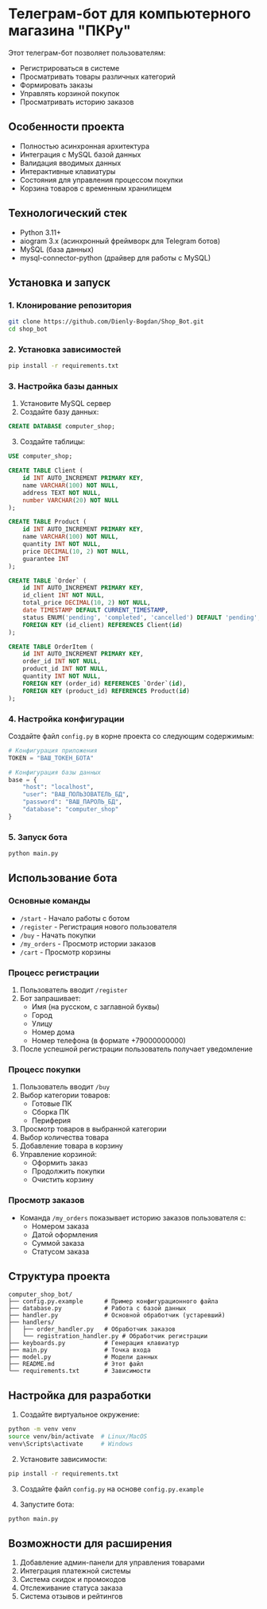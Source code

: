 # Телеграм-бот для компьютерного магазина "ПКРу"

Этот телеграм-бот позволяет пользователям:
- Регистрироваться в системе
- Просматривать товары различных категорий
- Формировать заказы
- Управлять корзиной покупок
- Просматривать историю заказов

## Особенности проекта
- Полностью асинхронная архитектура
- Интеграция с MySQL базой данных
- Валидация вводимых данных
- Интерактивные клавиатуры
- Состояния для управления процессом покупки
- Корзина товаров с временным хранилищем

## Технологический стек
- Python 3.11+
- aiogram 3.x (асинхронный фреймворк для Telegram ботов)
- MySQL (база данных)
- mysql-connector-python (драйвер для работы с MySQL)

## Установка и запуск

### 1. Клонирование репозитория
```bash
git clone https://github.com/Dienly-Bogdan/Shop_Bot.git
cd shop_bot
```

### 2. Установка зависимостей
```bash
pip install -r requirements.txt
```

### 3. Настройка базы данных
1. Установите MySQL сервер
2. Создайте базу данных:
```sql
CREATE DATABASE computer_shop;
```
3. Создайте таблицы:
```sql
USE computer_shop;

CREATE TABLE Client (
    id INT AUTO_INCREMENT PRIMARY KEY,
    name VARCHAR(100) NOT NULL,
    address TEXT NOT NULL,
    number VARCHAR(20) NOT NULL
);

CREATE TABLE Product (
    id INT AUTO_INCREMENT PRIMARY KEY,
    name VARCHAR(100) NOT NULL,
    quantity INT NOT NULL,
    price DECIMAL(10, 2) NOT NULL,
    guarantee INT
);

CREATE TABLE `Order` (
    id INT AUTO_INCREMENT PRIMARY KEY,
    id_client INT NOT NULL,
    total_price DECIMAL(10, 2) NOT NULL,
    date TIMESTAMP DEFAULT CURRENT_TIMESTAMP,
    status ENUM('pending', 'completed', 'cancelled') DEFAULT 'pending',
    FOREIGN KEY (id_client) REFERENCES Client(id)
);

CREATE TABLE OrderItem (
    id INT AUTO_INCREMENT PRIMARY KEY,
    order_id INT NOT NULL,
    product_id INT NOT NULL,
    quantity INT NOT NULL,
    FOREIGN KEY (order_id) REFERENCES `Order`(id),
    FOREIGN KEY (product_id) REFERENCES Product(id)
);
```

### 4. Настройка конфигурации
Создайте файл `config.py` в корне проекта со следующим содержимым:
```python
# Конфигурация приложения
TOKEN = "ВАШ_ТОКЕН_БОТА"

# Конфигурация базы данных
base = {
    "host": "localhost",
    "user": "ВАШ_ПОЛЬЗОВАТЕЛЬ_БД",
    "password": "ВАШ_ПАРОЛЬ_БД",
    "database": "computer_shop"
}
```

### 5. Запуск бота
```bash
python main.py
```

## Использование бота

### Основные команды
- `/start` - Начало работы с ботом
- `/register` - Регистрация нового пользователя
- `/buy` - Начать покупки
- `/my_orders` - Просмотр истории заказов
- `/cart` - Просмотр корзины

### Процесс регистрации
1. Пользователь вводит `/register`
2. Бот запрашивает:
   - Имя (на русском, с заглавной буквы)
   - Город
   - Улицу
   - Номер дома
   - Номер телефона (в формате +79000000000)
3. После успешной регистрации пользователь получает уведомление

### Процесс покупки
1. Пользователь вводит `/buy`
2. Выбор категории товаров:
   - Готовые ПК
   - Сборка ПК
   - Периферия
3. Просмотр товаров в выбранной категории
4. Выбор количества товара
5. Добавление товара в корзину
6. Управление корзиной:
   - Оформить заказ
   - Продолжить покупки
   - Очистить корзину

### Просмотр заказов
- Команда `/my_orders` показывает историю заказов пользователя с:
  - Номером заказа
  - Датой оформления
  - Суммой заказа
  - Статусом заказа

## Структура проекта
```
computer_shop_bot/
├── config.py.example      # Пример конфигурационного файла
├── database.py            # Работа с базой данных
├── handler.py             # Основной обработчик (устаревший)
├── handlers/
│   ├── order_handler.py   # Обработчик заказов
│   └── registration_handler.py # Обработчик регистрации
├── keyboards.py           # Генерация клавиатур
├── main.py                # Точка входа
├── model.py               # Модели данных
├── README.md              # Этот файл
└── requirements.txt       # Зависимости
```

## Настройка для разработки
1. Создайте виртуальное окружение:
```bash
python -m venv venv
source venv/bin/activate  # Linux/MacOS
venv\Scripts\activate     # Windows
```

2. Установите зависимости:
```bash
pip install -r requirements.txt
```

3. Создайте файл `config.py` на основе `config.py.example`

4. Запустите бота:
```bash
python main.py
```

## Возможности для расширения
1. Добавление админ-панели для управления товарами
2. Интеграция платежной системы
3. Система скидок и промокодов
4. Отслеживание статуса заказа
5. Система отзывов и рейтингов

